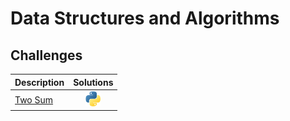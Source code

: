 # Data Structures and Algorithms

## Challenges

| Description | Solutions |
|:-----------|:--------:|
| [Two Sum](Arrays/Easy/two_number_sum/description.md) |[<img src="images/logos/python.png" alt="python" width="24"/>](Arrays/Easy/two_number_sum/solution.py) 

